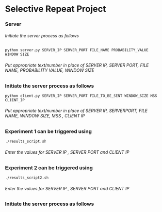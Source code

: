 # Selective Repeat Project 

### Server

###### Initiate the server process as follows

```
python server.py SERVER_IP SERVER_PORT FILE_NAME PROBABILITY_VALUE WINDOW SIZE 
```
###### Put appropriate text/number in place of SERVER IP, SERVER PORT, FILE NAME, PROBABILITY VALUE, WINDOW SIZE
### Initiate the server process as follows

```
python client.py SERVER_IP SERVER_PORT FILE_TO_BE_SENT WINDOW_SIZE MSS CLIENT_IP
```
###### Put appropriate text/number in place of SERVER IP, SERVERPORT, FILE NAME, WINDOW SIZE, MSS , CLIENT IP

### Experiment 1 can be triggered using
```
./results_script.sh
```
###### Enter the values for SERVER IP , SERVER PORT and CLIENT IP

### Experiment 2 can be triggered using
```
./results_script2.sh
```
###### Enter the values for SERVER IP , SERVER PORT and CLIENT IP

### Initiate the server process as follows



